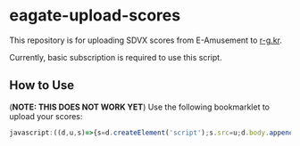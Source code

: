 # eagate-upload-scores

This repository is for uploading SDVX scores from E-Amusement to [r-g.kr](https://r-g.kr/).

Currently, basic subscription is required to use this script.

## How to Use

(**NOTE: THIS DOES NOT WORK YET**) Use the following bookmarklet to upload your scores:

```js
javascript:((d,u,s)=>{s=d.createElement('script');s.src=u;d.body.appendChild(s)})(document,"https://r-g.kr/static/sdvx/upload.js");
```
